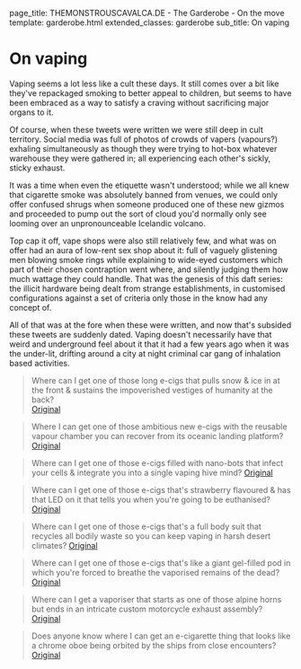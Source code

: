 page_title: THEMONSTROUSCAVALCA.DE - The Garderobe - On the move
template: garderobe.html
extended_classes: garderobe
sub_title: On vaping

# On vaping

Vaping seems a lot less like a cult these days.  It still comes over a bit like they've repackaged smoking to better appeal 
to children, but seems to have been embraced as a way to satisfy a craving without sacrificing major organs to it. 

Of course, when these tweets were written we were still deep in cult territory. Social media was full of photos of crowds
of vapers (vapours?) exhaling simultaneously as though they were trying to hot-box whatever warehouse they were gathered in;
all experiencing each other's sickly, sticky exhaust. 

It was a time when even the etiquette wasn't understood; while we all knew that cigarette smoke was absolutely banned
from venues, we could only offer confused shrugs when someone produced one of these new gizmos and proceeded to pump out the sort of 
cloud you'd normally only see looming over an unpronounceable Icelandic volcano.

Top cap it off, vape shops were also still relatively few, and what was on offer had an aura of low-rent sex shop about it: full of vaguely 
glistening men blowing smoke rings while explaining to wide-eyed customers which part of their chosen contraption went where, 
and silently judging them how much wattage they could handle.  That was the genesis of this daft series: the illicit hardware 
being dealt from strange establishments, in customised configurations against a set of criteria only those in the know had any concept of. 

All of that was at the fore when these were written, and now that's subsided these tweets are suddenly dated. Vaping doesn't
necessarily have that weird and underground feel about it that it had a few years ago when it was the under-lit, drifting around a city at night
criminal car gang of inhalation based activities.

> Where can I get one of those long e-cigs that pulls snow & ice in at the front & sustains the impoverished vestiges of humanity at the back?<br />
[Original](https://twitter.com/FatConan/status/598816567380615168)

> Where I can get one of those ambitious new e-cigs with the reusable vapour chamber you can recover from its oceanic landing platform?
[Original](https://twitter.com/FatConan/status/590998891228766208)

> Where can I get one of those e-cigs filled with nano-bots that infect your cells &amp; integrate you into a single vaping hive mind?
[Original](https://twitter.com/FatConan/status/555787834012205056)

> Where can I get one of those e-cigs that's strawberry flavoured &amp; has that LED on it that tells you when you're going to be euthanised?
[Original](https://twitter.com/FatConan/status/555701972482150400)

> Where can I get one of those e-cigs that's a full body suit that recycles all bodily waste so you can keep vaping in harsh desert climates?
[Original](https://twitter.com/FatConan/status/555320852905230336)

> Where can I get one of those e-cigs that's like a giant gel-filled pod in which you're forced to breathe the vaporised remains of the dead?
[Original](https://twitter.com/FatConan/status/554975208164302849)

> Where can I get a vaporiser that starts as one of those alpine horns but ends in an intricate custom motorcycle exhaust assembly?
[Original](https://twitter.com/FatConan/status/516616431900045313)

> Does anyone know where I can get an e-cigarette thing that looks like a chrome oboe being orbited by the ships from close encounters?
[Original](https://twitter.com/FatConan/status/472129533316186112)
